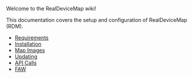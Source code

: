 Welcome to the RealDeviceMap wiki!

This documentation covers the setup and configuration of RealDeviceMap (RDM).

- [Requirements](1.-Requirements)
- [Installation](2.-Installation)
- [Map Images](3.-Map-Images)
- [Updating](4.-Updating)
- [API Calls](5.-API-Calls)
- [FAW](6.-FAQ)